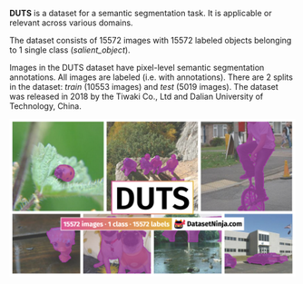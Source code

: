 **DUTS** is a dataset for a semantic segmentation task. It is applicable or relevant across various domains. 

The dataset consists of 15572 images with 15572 labeled objects belonging to 1 single class (*salient_object*).

Images in the DUTS dataset have pixel-level semantic segmentation annotations. All images are labeled (i.e. with annotations). There are 2 splits in the dataset: *train* (10553 images) and *test* (5019 images). The dataset was released in 2018 by the Tiwaki Co., Ltd and Dalian University of Technology, China.

<img src="https://github.com/dataset-ninja/duts/raw/main/visualizations/poster.png">
